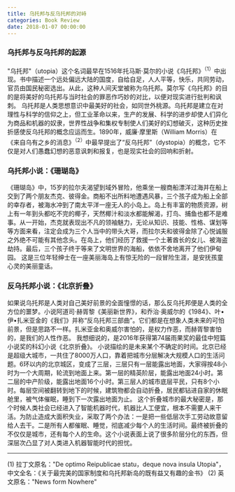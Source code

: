 ```yaml
---
title: 乌托邦与反乌托邦的对峙
categories: Book Review
date: 2018-01-07 00:00:00
---
```

### 乌托邦与反乌托邦的起源

"乌托邦"（utopia）这个名词最早在1516年托马斯·莫尔的小说《乌托邦》<sup>（1）</sup>中出现。书中描述一个远处偏远大陆的国度，自给自足，人人平等，快乐，共同劳动，官员由国民秘密选出。从此，这种人间天堂被称为乌托邦。莫尔写《乌托邦》的目的是将美好的乌托邦与当时社会的罪恶作巧妙的对比，以便对现实进行批判和讽刺。
乌托邦是人类思想意识中最美好的社会，如同世外桃源。乌托邦是建立在对理性与科学的信仰之上，但工业革命以来，生产的发展、科学的进步却使人们异化为商品和机器的奴隶，世界性战争和集权专制使人们美好的幻想破灭，这种历史挫折感使反乌托邦的概念应运而生。1890年，威廉·摩里斯（William Morris）在《来自乌有之乡的消息》<sup>（2）</sup>中最早提出了“反乌托邦”（dystopia）的概念，它不仅是对人们愚蠢幻想的恶意讽刺和报复，也是现实社会的回响和折射。

### 乌托邦小说：《珊瑚岛》

《珊瑚岛》中，15岁的拉尔夫渴望到域外冒险，他乘坐一艘商船漂洋过海并在船上交到了两个朋友杰克、彼得金。商船不出所料地遭遇风暴，三个孩子成为船上全部的幸存者，被海水冲到了南太平洋一座无人的小岛上。岛上有丰富的物质资源，树上有一年到头都吃不完的椰子，天然椰汁和淡水都能解渴，打鸟、捕鱼也都不是难事。从一开始，杰克就表现出不凡的领袖魅力，无论从知识、技能、性格、谋划等等方面来看，注定会成为三个人当中的带头大哥，而拉尔夫和彼得金除了心悦诚服之外绝不可能有其他念头。在岛上，他们经历了救援一个土著酋长的女儿、被海盗劫持。最后，三个孩子终于等来了文明世界的海船，依依不舍地离开了他们伊甸园。
这是三位年轻绅士在一座美丽海岛上有惊无险的一段冒险生涯，是安抚孩童心灵的美丽童话。
### 反乌托邦小说：《北京折叠》

如果说乌托邦是人类对自己美好前景的全面憧憬的话，那么反乌托邦便是人类的全方位的噩梦。小说阿道司·赫胥黎《美丽新世界》，和乔治·奥威尔的《1984》、叶•伊•扎米亚金的《我们》并称“反乌托邦三部曲”。它们都是在想象人类未来的可怕前景，但是思路不一样。扎米亚金和奥威尔害怕的，是权力作恶，而赫胥黎害怕的，是我们的人性作恶。
我想细说的，是2016年获得第74届雨果奖的最佳中短篇小说奖的科幻小说《北京折叠》。
小说描绘的是未来某个不确定的时间。北京已经是超级大城市，一共住了8000万人口，靠着把城市分层解决大规模人口的生活问题。6环以内的北京城区，变成了三层，三层只有一层能露出地面，大家得按48小时为一个大周期，轮流到地面上来。第一层的精英阶层，能露出地面24小时。第二层的中产阶级，能露出地面16个小时。第三层人的城市底层平民，只有8个小时。每层空间被翻转到地下的时候，建筑物都会自动折叠，居民都钻进自家的休眠舱里，被气体催眠，睡到下一次露出地面为止。
这个折叠城市的最大秘密是，那个时候人类社会已经进入了智能机器时代，机器比人工便宜，根本不需要人来干活。为防止造成大面积失业，采取了两个办法：一是把一些低层次手工劳动故意留给人去干。二是所有人都催眠、睡觉，彻底减少每个人的生活时间。最终被折叠的不仅仅是城市，还有每个人的生命。这个小说表面上说了很多阶层分化的东西，但深层次凸显了对人类进入机器智能时代的担忧。

-----
(1) 拉丁文原名："De optimo Reipublicae statu，deque nova insula Utopia"，中文全名：《关于最完美的国家制度和乌托邦新岛的既有益又有趣的金书》
(2) 英文原名："News form Nowhere"




